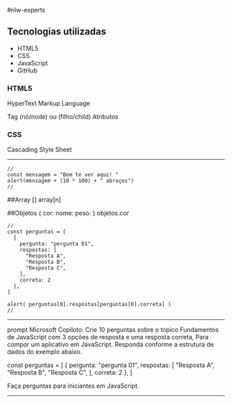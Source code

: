 #nlw-experts

## Tecnologias utilizadas
- HTML5
- CSS
- JavaScript
- GitHub

### HTML5
HyperText Markup Language

Tag (nó/node) ou (filho/child)
Atributos

### CSS
Cascading Style Sheet

_________________________________________________________________________________________________
```JS
//
const mensagem = "Bom te ver aqui! "
alert(mensagem + (10 * 100) + " abraços")
//
```


##Array [] array[n]

##Objetos {
  cor:
  nome:
  peso:
} 
  objetos.cor


```` JS
//
const perguntas = [
  {
    pergunta: "pergunta 01",
    respostas: [
      "Resposta A",
      "Resposta B",
      "Resposta C",
    ],
    correta: 2
  },
]

alert( perguntas[0].respostas[perguntas[0].correta] )
//
````
_________________________________________________________________________________________________
prompt Microsoft Copiloto: Crie  10 perguntas sobre o topico Fundamentos de JavaScript com 3 opções de resposta e uma resposta correta, Para compor um aplicativo em JavaScript. Responda conforme a estrutura de dados do exemplo abaixo.

const perguntas = [
  {
    pergunta: "pergunta 01",
    respostas: [
      "Resposta A",
      "Resposta B",
      "Resposta C",
    ],
    correta: 2
  },
]

Faça perguntas para iniciantes em JavaScript.
______________________________________________________________________________________________________________